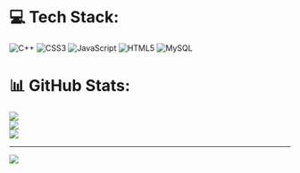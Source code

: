 
# 💻 Tech Stack:
![C++](https://img.shields.io/badge/c++-%2300599C.svg?style=for-the-badge&logo=c%2B%2B&logoColor=white) ![CSS3](https://img.shields.io/badge/css3-%231572B6.svg?style=for-the-badge&logo=css3&logoColor=white) ![JavaScript](https://img.shields.io/badge/javascript-%23323330.svg?style=for-the-badge&logo=javascript&logoColor=%23F7DF1E) ![HTML5](https://img.shields.io/badge/html5-%23E34F26.svg?style=for-the-badge&logo=html5&logoColor=white) ![MySQL](https://img.shields.io/badge/mysql-%2300000f.svg?style=for-the-badge&logo=mysql&logoColor=white)
# 📊 GitHub Stats:
![](https://github-readme-stats.vercel.app/api?username=Naman754&theme=dark&hide_border=false&include_all_commits=false&count_private=false)<br/>
![](https://github-readme-streak-stats.herokuapp.com/?user=Naman754&theme=dark&hide_border=false)<br/>
![](https://github-readme-stats.vercel.app/api/top-langs/?username=Naman754&theme=dark&hide_border=false&include_all_commits=false&count_private=false&layout=compact)

---
[![](https://visitcount.itsvg.in/api?id=Naman754&icon=0&color=0)](https://visitcount.itsvg.in)

<!-- Proudly created with GPRM ( https://gprm.itsvg.in ) -->

